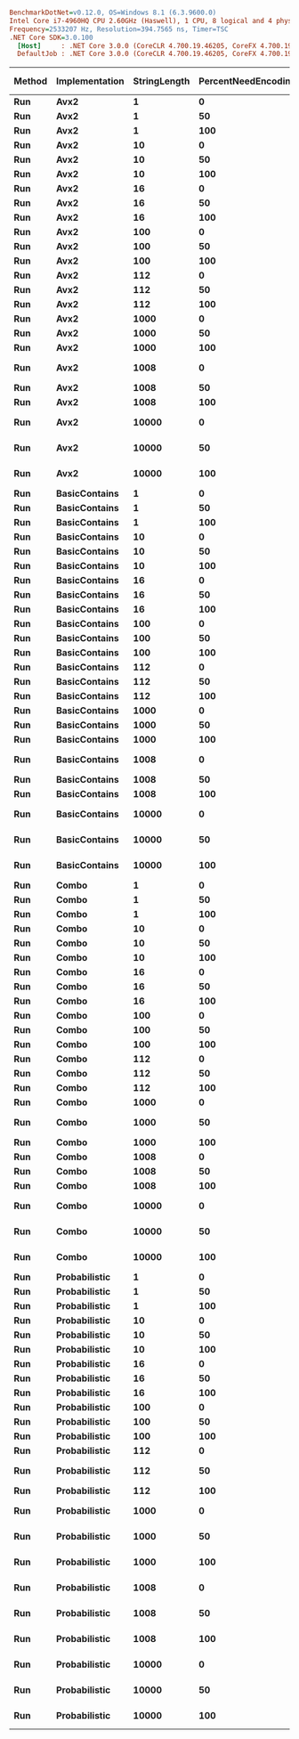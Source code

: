 ``` ini

BenchmarkDotNet=v0.12.0, OS=Windows 8.1 (6.3.9600.0)
Intel Core i7-4960HQ CPU 2.60GHz (Haswell), 1 CPU, 8 logical and 4 physical cores
Frequency=2533207 Hz, Resolution=394.7565 ns, Timer=TSC
.NET Core SDK=3.0.100
  [Host]     : .NET Core 3.0.0 (CoreCLR 4.700.19.46205, CoreFX 4.700.19.46214), X64 RyuJIT
  DefaultJob : .NET Core 3.0.0 (CoreCLR 4.700.19.46205, CoreFX 4.700.19.46214), X64 RyuJIT


```
| Method | Implementation | StringLength | PercentNeedEncoding |           Mean |       Error |      StdDev |         Median | Gen 0 | Gen 1 | Gen 2 | Allocated |
|------- |--------------- |------------- |-------------------- |---------------:|------------:|------------:|---------------:|------:|------:|------:|----------:|
|    **Run** |           **Avx2** |            **1** |                   **0** |     **1,699.1 ns** |    **33.60 ns** |    **52.32 ns** |     **1,667.4 ns** |     **-** |     **-** |     **-** |      **64 B** |
|    **Run** |           **Avx2** |            **1** |                  **50** |     **1,743.8 ns** |    **34.45 ns** |    **50.49 ns** |     **1,761.1 ns** |     **-** |     **-** |     **-** |      **64 B** |
|    **Run** |           **Avx2** |            **1** |                 **100** |     **1,742.5 ns** |    **44.67 ns** |    **37.30 ns** |     **1,725.6 ns** |     **-** |     **-** |     **-** |      **64 B** |
|    **Run** |           **Avx2** |           **10** |                   **0** |     **2,272.2 ns** |    **43.94 ns** |    **61.60 ns** |     **2,282.7 ns** |     **-** |     **-** |     **-** |      **64 B** |
|    **Run** |           **Avx2** |           **10** |                  **50** |     **2,600.5 ns** |    **69.06 ns** |    **70.92 ns** |     **2,566.6 ns** |     **-** |     **-** |     **-** |      **64 B** |
|    **Run** |           **Avx2** |           **10** |                 **100** |     **2,288.6 ns** |    **45.63 ns** |    **90.08 ns** |     **2,315.1 ns** |     **-** |     **-** |     **-** |      **64 B** |
|    **Run** |           **Avx2** |           **16** |                   **0** |     **1,741.7 ns** |    **34.19 ns** |    **49.03 ns** |     **1,758.3 ns** |     **-** |     **-** |     **-** |      **64 B** |
|    **Run** |           **Avx2** |           **16** |                  **50** |     **1,910.0 ns** |    **15.73 ns** |    **13.13 ns** |     **1,909.6 ns** |     **-** |     **-** |     **-** |      **64 B** |
|    **Run** |           **Avx2** |           **16** |                 **100** |     **1,725.0 ns** |    **26.05 ns** |    **24.37 ns** |     **1,718.3 ns** |     **-** |     **-** |     **-** |      **64 B** |
|    **Run** |           **Avx2** |          **100** |                   **0** |     **3,133.4 ns** |     **3.96 ns** |     **3.31 ns** |     **3,133.9 ns** |     **-** |     **-** |     **-** |      **64 B** |
|    **Run** |           **Avx2** |          **100** |                  **50** |     **2,792.2 ns** |    **41.90 ns** |    **39.19 ns** |     **2,790.2 ns** |     **-** |     **-** |     **-** |      **64 B** |
|    **Run** |           **Avx2** |          **100** |                 **100** |     **2,101.4 ns** |     **7.16 ns** |     **6.69 ns** |     **2,104.1 ns** |     **-** |     **-** |     **-** |      **64 B** |
|    **Run** |           **Avx2** |          **112** |                   **0** |     **2,715.5 ns** |    **29.50 ns** |    **27.60 ns** |     **2,728.0 ns** |     **-** |     **-** |     **-** |      **64 B** |
|    **Run** |           **Avx2** |          **112** |                  **50** |     **2,594.1 ns** |    **20.35 ns** |    **19.04 ns** |     **2,597.0 ns** |     **-** |     **-** |     **-** |      **64 B** |
|    **Run** |           **Avx2** |          **112** |                 **100** |     **2,172.2 ns** |    **18.09 ns** |    **16.92 ns** |     **2,167.9 ns** |     **-** |     **-** |     **-** |      **64 B** |
|    **Run** |           **Avx2** |         **1000** |                   **0** |    **14,350.0 ns** |    **24.31 ns** |    **21.55 ns** |    **14,347.2 ns** |     **-** |     **-** |     **-** |      **64 B** |
|    **Run** |           **Avx2** |         **1000** |                  **50** |    **11,127.7 ns** |    **47.66 ns** |    **44.58 ns** |    **11,134.8 ns** |     **-** |     **-** |     **-** |      **64 B** |
|    **Run** |           **Avx2** |         **1000** |                 **100** |     **8,474.5 ns** |    **17.65 ns** |    **15.64 ns** |     **8,476.8 ns** |     **-** |     **-** |     **-** |      **64 B** |
|    **Run** |           **Avx2** |         **1008** |                   **0** |    **13,984.5 ns** |   **183.92 ns** |   **153.58 ns** |    **13,955.4 ns** |     **-** |     **-** |     **-** |      **64 B** |
|    **Run** |           **Avx2** |         **1008** |                  **50** |    **11,433.6 ns** |    **58.88 ns** |    **55.07 ns** |    **11,428.7 ns** |     **-** |     **-** |     **-** |      **64 B** |
|    **Run** |           **Avx2** |         **1008** |                 **100** |     **8,578.2 ns** |    **31.76 ns** |    **28.16 ns** |     **8,580.1 ns** |     **-** |     **-** |     **-** |      **64 B** |
|    **Run** |           **Avx2** |        **10000** |                   **0** |   **119,547.7 ns** | **1,286.62 ns** | **1,203.50 ns** |   **118,931.4 ns** |     **-** |     **-** |     **-** |      **64 B** |
|    **Run** |           **Avx2** |        **10000** |                  **50** |    **87,437.8 ns** |   **159.40 ns** |   **133.11 ns** |    **87,481.6 ns** |     **-** |     **-** |     **-** |      **65 B** |
|    **Run** |           **Avx2** |        **10000** |                 **100** |    **59,340.5 ns** |   **415.32 ns** |   **388.49 ns** |    **59,100.9 ns** |     **-** |     **-** |     **-** |      **64 B** |
|    **Run** |  **BasicContains** |            **1** |                   **0** |     **2,014.6 ns** |     **5.65 ns** |     **5.29 ns** |     **2,015.2 ns** |     **-** |     **-** |     **-** |      **64 B** |
|    **Run** |  **BasicContains** |            **1** |                  **50** |     **2,005.2 ns** |    **24.23 ns** |    **22.66 ns** |     **1,995.4 ns** |     **-** |     **-** |     **-** |      **64 B** |
|    **Run** |  **BasicContains** |            **1** |                 **100** |     **1,654.7 ns** |     **7.98 ns** |     **7.46 ns** |     **1,656.5 ns** |     **-** |     **-** |     **-** |      **64 B** |
|    **Run** |  **BasicContains** |           **10** |                   **0** |     **3,267.4 ns** |     **5.45 ns** |     **5.09 ns** |     **3,267.8 ns** |     **-** |     **-** |     **-** |      **64 B** |
|    **Run** |  **BasicContains** |           **10** |                  **50** |     **3,199.4 ns** |    **38.25 ns** |    **35.78 ns** |     **3,189.7 ns** |     **-** |     **-** |     **-** |      **64 B** |
|    **Run** |  **BasicContains** |           **10** |                 **100** |     **2,160.5 ns** |     **6.82 ns** |     **6.38 ns** |     **2,159.6 ns** |     **-** |     **-** |     **-** |      **64 B** |
|    **Run** |  **BasicContains** |           **16** |                   **0** |     **4,366.8 ns** |    **10.91 ns** |    **10.21 ns** |     **4,368.4 ns** |     **-** |     **-** |     **-** |      **64 B** |
|    **Run** |  **BasicContains** |           **16** |                  **50** |     **3,865.3 ns** |     **9.63 ns** |     **8.54 ns** |     **3,864.7 ns** |     **-** |     **-** |     **-** |      **64 B** |
|    **Run** |  **BasicContains** |           **16** |                 **100** |     **2,703.3 ns** |    **21.89 ns** |    **20.48 ns** |     **2,703.6 ns** |     **-** |     **-** |     **-** |      **64 B** |
|    **Run** |  **BasicContains** |          **100** |                   **0** |     **5,264.0 ns** |    **16.39 ns** |    **14.53 ns** |     **5,264.7 ns** |     **-** |     **-** |     **-** |      **64 B** |
|    **Run** |  **BasicContains** |          **100** |                  **50** |     **4,361.4 ns** |    **23.00 ns** |    **21.51 ns** |     **4,370.3 ns** |     **-** |     **-** |     **-** |      **64 B** |
|    **Run** |  **BasicContains** |          **100** |                 **100** |     **3,537.4 ns** |    **27.16 ns** |    **25.40 ns** |     **3,522.2 ns** |     **-** |     **-** |     **-** |      **64 B** |
|    **Run** |  **BasicContains** |          **112** |                   **0** |     **5,642.4 ns** |    **26.02 ns** |    **21.73 ns** |     **5,637.2 ns** |     **-** |     **-** |     **-** |      **64 B** |
|    **Run** |  **BasicContains** |          **112** |                  **50** |     **4,854.4 ns** |    **17.15 ns** |    **16.04 ns** |     **4,853.5 ns** |     **-** |     **-** |     **-** |      **64 B** |
|    **Run** |  **BasicContains** |          **112** |                 **100** |     **3,646.6 ns** |     **9.91 ns** |     **9.27 ns** |     **3,646.3 ns** |     **-** |     **-** |     **-** |      **64 B** |
|    **Run** |  **BasicContains** |         **1000** |                   **0** |    **20,858.1 ns** |    **95.16 ns** |    **79.46 ns** |    **20,858.5 ns** |     **-** |     **-** |     **-** |      **64 B** |
|    **Run** |  **BasicContains** |         **1000** |                  **50** |    **15,562.8 ns** |    **47.76 ns** |    **44.68 ns** |    **15,558.1 ns** |     **-** |     **-** |     **-** |      **64 B** |
|    **Run** |  **BasicContains** |         **1000** |                 **100** |    **11,634.8 ns** |    **19.07 ns** |    **17.84 ns** |    **11,638.6 ns** |     **-** |     **-** |     **-** |      **64 B** |
|    **Run** |  **BasicContains** |         **1008** |                   **0** |    **20,802.1 ns** |   **136.06 ns** |   **127.27 ns** |    **20,737.3 ns** |     **-** |     **-** |     **-** |      **64 B** |
|    **Run** |  **BasicContains** |         **1008** |                  **50** |    **17,064.4 ns** |    **70.94 ns** |    **59.24 ns** |    **17,059.6 ns** |     **-** |     **-** |     **-** |      **64 B** |
|    **Run** |  **BasicContains** |         **1008** |                 **100** |    **11,958.6 ns** |    **34.46 ns** |    **28.77 ns** |    **11,952.4 ns** |     **-** |     **-** |     **-** |      **64 B** |
|    **Run** |  **BasicContains** |        **10000** |                   **0** |   **148,208.9 ns** |   **375.86 ns** |   **313.86 ns** |   **148,245.9 ns** |     **-** |     **-** |     **-** |      **65 B** |
|    **Run** |  **BasicContains** |        **10000** |                  **50** |   **115,282.0 ns** |   **204.92 ns** |   **191.68 ns** |   **115,323.8 ns** |     **-** |     **-** |     **-** |      **64 B** |
|    **Run** |  **BasicContains** |        **10000** |                 **100** |    **79,200.6 ns** |   **152.91 ns** |   **119.38 ns** |    **79,205.7 ns** |     **-** |     **-** |     **-** |      **64 B** |
|    **Run** |          **Combo** |            **1** |                   **0** |     **1,053.0 ns** |     **6.68 ns** |     **6.25 ns** |     **1,054.1 ns** |     **-** |     **-** |     **-** |      **64 B** |
|    **Run** |          **Combo** |            **1** |                  **50** |     **1,313.1 ns** |     **8.86 ns** |     **8.29 ns** |     **1,313.0 ns** |     **-** |     **-** |     **-** |      **64 B** |
|    **Run** |          **Combo** |            **1** |                 **100** |     **1,511.8 ns** |     **6.09 ns** |     **5.70 ns** |     **1,512.7 ns** |     **-** |     **-** |     **-** |      **64 B** |
|    **Run** |          **Combo** |           **10** |                   **0** |     **2,506.5 ns** |     **7.63 ns** |     **5.96 ns** |     **2,506.1 ns** |     **-** |     **-** |     **-** |      **64 B** |
|    **Run** |          **Combo** |           **10** |                  **50** |     **2,442.9 ns** |     **5.90 ns** |     **5.52 ns** |     **2,442.6 ns** |     **-** |     **-** |     **-** |      **64 B** |
|    **Run** |          **Combo** |           **10** |                 **100** |     **1,786.8 ns** |     **4.57 ns** |     **4.28 ns** |     **1,788.0 ns** |     **-** |     **-** |     **-** |      **64 B** |
|    **Run** |          **Combo** |           **16** |                   **0** |     **1,650.3 ns** |     **2.60 ns** |     **2.03 ns** |     **1,650.2 ns** |     **-** |     **-** |     **-** |      **64 B** |
|    **Run** |          **Combo** |           **16** |                  **50** |     **1,943.4 ns** |     **8.71 ns** |     **7.72 ns** |     **1,944.2 ns** |     **-** |     **-** |     **-** |      **64 B** |
|    **Run** |          **Combo** |           **16** |                 **100** |     **1,571.4 ns** |     **3.28 ns** |     **3.07 ns** |     **1,571.8 ns** |     **-** |     **-** |     **-** |      **64 B** |
|    **Run** |          **Combo** |          **100** |                   **0** |     **3,151.1 ns** |    **28.42 ns** |    **25.19 ns** |     **3,160.6 ns** |     **-** |     **-** |     **-** |      **64 B** |
|    **Run** |          **Combo** |          **100** |                  **50** |     **2,892.7 ns** |    **11.40 ns** |    **10.10 ns** |     **2,894.4 ns** |     **-** |     **-** |     **-** |      **64 B** |
|    **Run** |          **Combo** |          **100** |                 **100** |     **2,149.5 ns** |    **23.01 ns** |    **21.52 ns** |     **2,148.5 ns** |     **-** |     **-** |     **-** |      **64 B** |
|    **Run** |          **Combo** |          **112** |                   **0** |     **2,782.4 ns** |     **9.05 ns** |     **8.47 ns** |     **2,780.8 ns** |     **-** |     **-** |     **-** |      **64 B** |
|    **Run** |          **Combo** |          **112** |                  **50** |     **2,776.3 ns** |    **16.26 ns** |    **13.58 ns** |     **2,779.9 ns** |     **-** |     **-** |     **-** |      **64 B** |
|    **Run** |          **Combo** |          **112** |                 **100** |     **2,206.2 ns** |    **21.23 ns** |    **19.86 ns** |     **2,200.7 ns** |     **-** |     **-** |     **-** |      **64 B** |
|    **Run** |          **Combo** |         **1000** |                   **0** |    **14,412.0 ns** |    **67.80 ns** |    **63.42 ns** |    **14,425.7 ns** |     **-** |     **-** |     **-** |      **64 B** |
|    **Run** |          **Combo** |         **1000** |                  **50** |    **11,433.4 ns** |   **128.81 ns** |   **120.49 ns** |    **11,372.7 ns** |     **-** |     **-** |     **-** |      **64 B** |
|    **Run** |          **Combo** |         **1000** |                 **100** |     **8,384.7 ns** |    **22.15 ns** |    **19.64 ns** |     **8,383.8 ns** |     **-** |     **-** |     **-** |      **64 B** |
|    **Run** |          **Combo** |         **1008** |                   **0** |    **14,078.5 ns** |    **84.74 ns** |    **79.27 ns** |    **14,088.6 ns** |     **-** |     **-** |     **-** |      **64 B** |
|    **Run** |          **Combo** |         **1008** |                  **50** |    **11,405.8 ns** |    **47.81 ns** |    **42.38 ns** |    **11,399.7 ns** |     **-** |     **-** |     **-** |      **64 B** |
|    **Run** |          **Combo** |         **1008** |                 **100** |     **8,691.4 ns** |    **53.31 ns** |    **49.87 ns** |     **8,676.9 ns** |     **-** |     **-** |     **-** |      **64 B** |
|    **Run** |          **Combo** |        **10000** |                   **0** |   **118,699.5 ns** |   **203.98 ns** |   **180.82 ns** |   **118,740.0 ns** |     **-** |     **-** |     **-** |      **64 B** |
|    **Run** |          **Combo** |        **10000** |                  **50** |    **87,549.3 ns** |   **296.28 ns** |   **277.14 ns** |    **87,441.7 ns** |     **-** |     **-** |     **-** |      **65 B** |
|    **Run** |          **Combo** |        **10000** |                 **100** |    **59,716.5 ns** |   **787.87 ns** |   **736.97 ns** |    **59,444.7 ns** |     **-** |     **-** |     **-** |      **65 B** |
|    **Run** |  **Probabilistic** |            **1** |                   **0** |       **991.2 ns** |     **3.13 ns** |     **2.61 ns** |       **990.9 ns** |     **-** |     **-** |     **-** |      **64 B** |
|    **Run** |  **Probabilistic** |            **1** |                  **50** |     **1,167.0 ns** |     **3.59 ns** |     **3.18 ns** |     **1,167.1 ns** |     **-** |     **-** |     **-** |      **64 B** |
|    **Run** |  **Probabilistic** |            **1** |                 **100** |     **1,236.5 ns** |     **5.76 ns** |     **5.11 ns** |     **1,235.3 ns** |     **-** |     **-** |     **-** |      **64 B** |
|    **Run** |  **Probabilistic** |           **10** |                   **0** |     **2,505.3 ns** |    **15.10 ns** |    **13.39 ns** |     **2,507.9 ns** |     **-** |     **-** |     **-** |      **64 B** |
|    **Run** |  **Probabilistic** |           **10** |                  **50** |     **2,355.6 ns** |     **6.41 ns** |     **5.99 ns** |     **2,355.5 ns** |     **-** |     **-** |     **-** |      **64 B** |
|    **Run** |  **Probabilistic** |           **10** |                 **100** |     **1,789.4 ns** |     **4.17 ns** |     **3.90 ns** |     **1,789.5 ns** |     **-** |     **-** |     **-** |      **64 B** |
|    **Run** |  **Probabilistic** |           **16** |                   **0** |     **3,390.7 ns** |    **22.99 ns** |    **20.38 ns** |     **3,383.6 ns** |     **-** |     **-** |     **-** |      **64 B** |
|    **Run** |  **Probabilistic** |           **16** |                  **50** |     **3,049.3 ns** |    **11.90 ns** |    **11.13 ns** |     **3,050.8 ns** |     **-** |     **-** |     **-** |      **64 B** |
|    **Run** |  **Probabilistic** |           **16** |                 **100** |     **2,252.9 ns** |    **12.29 ns** |    **11.50 ns** |     **2,257.1 ns** |     **-** |     **-** |     **-** |      **64 B** |
|    **Run** |  **Probabilistic** |          **100** |                   **0** |    **15,868.4 ns** |    **40.94 ns** |    **38.30 ns** |    **15,868.7 ns** |     **-** |     **-** |     **-** |      **64 B** |
|    **Run** |  **Probabilistic** |          **100** |                  **50** |    **13,184.4 ns** |    **50.44 ns** |    **44.71 ns** |    **13,197.1 ns** |     **-** |     **-** |     **-** |      **64 B** |
|    **Run** |  **Probabilistic** |          **100** |                 **100** |     **9,481.3 ns** |    **56.03 ns** |    **52.41 ns** |     **9,470.9 ns** |     **-** |     **-** |     **-** |      **64 B** |
|    **Run** |  **Probabilistic** |          **112** |                   **0** |    **17,706.5 ns** |    **59.57 ns** |    **52.80 ns** |    **17,702.2 ns** |     **-** |     **-** |     **-** |      **64 B** |
|    **Run** |  **Probabilistic** |          **112** |                  **50** |    **14,326.1 ns** |   **165.63 ns** |   **154.93 ns** |    **14,299.6 ns** |     **-** |     **-** |     **-** |      **64 B** |
|    **Run** |  **Probabilistic** |          **112** |                 **100** |    **10,651.6 ns** |    **25.03 ns** |    **23.41 ns** |    **10,652.3 ns** |     **-** |     **-** |     **-** |      **64 B** |
|    **Run** |  **Probabilistic** |         **1000** |                   **0** |   **143,355.9 ns** |   **539.13 ns** |   **504.30 ns** |   **143,264.4 ns** |     **-** |     **-** |     **-** |      **65 B** |
|    **Run** |  **Probabilistic** |         **1000** |                  **50** |   **105,098.9 ns** |   **280.00 ns** |   **261.91 ns** |   **105,122.0 ns** |     **-** |     **-** |     **-** |      **64 B** |
|    **Run** |  **Probabilistic** |         **1000** |                 **100** |    **70,397.7 ns** |   **791.34 ns** |   **740.22 ns** |    **70,580.9 ns** |     **-** |     **-** |     **-** |      **65 B** |
|    **Run** |  **Probabilistic** |         **1008** |                   **0** |   **146,262.5 ns** |   **563.71 ns** |   **527.30 ns** |   **146,297.5 ns** |     **-** |     **-** |     **-** |      **64 B** |
|    **Run** |  **Probabilistic** |         **1008** |                  **50** |   **111,991.1 ns** |   **678.34 ns** |   **634.52 ns** |   **112,154.9 ns** |     **-** |     **-** |     **-** |      **65 B** |
|    **Run** |  **Probabilistic** |         **1008** |                 **100** |    **75,264.0 ns** |   **191.38 ns** |   **179.01 ns** |    **75,236.5 ns** |     **-** |     **-** |     **-** |      **64 B** |
|    **Run** |  **Probabilistic** |        **10000** |                   **0** | **1,443,277.4 ns** | **3,568.01 ns** | **3,162.95 ns** | **1,443,119.2 ns** |     **-** |     **-** |     **-** |      **67 B** |
|    **Run** |  **Probabilistic** |        **10000** |                  **50** | **1,042,267.4 ns** | **3,781.42 ns** | **3,537.15 ns** | **1,043,154.1 ns** |     **-** |     **-** |     **-** |      **67 B** |
|    **Run** |  **Probabilistic** |        **10000** |                 **100** |   **692,301.1 ns** | **2,502.20 ns** | **2,340.56 ns** |   **692,483.1 ns** |     **-** |     **-** |     **-** |      **69 B** |
